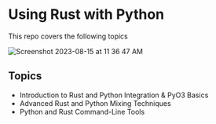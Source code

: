 # Using Rust with Python
This repo covers the following topics

![Screenshot 2023-08-15 at 11 36 47 AM](https://github.com/nogibjj/rust-with-python/assets/58792/eb1fbd1e-9cb6-4014-a80b-5112b983300f)


## Topics
* Introduction to Rust and Python Integration & PyO3 Basics
* Advanced Rust and Python Mixing Techniques
* Python and Rust Command-Line Tools

